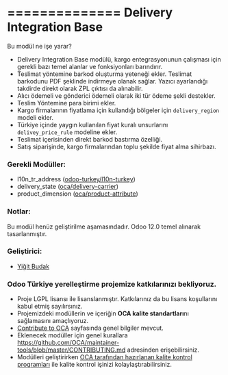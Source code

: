 ==============
Delivery Integration Base
==============

Bu modül ne işe yarar?

  - Delivery Integration Base modülü, kargo entegrasyonunun çalışması için gerekli
    bazı temel alanlar ve fonksiyonları barındırır.
  - Teslimat yöntemine barkod oluşturma yeteneği ekler. Teslimat barkodunu PDF şeklinde indirmeye olanak sağlar. Yazıcı ayarlandığı takdirde direkt olarak ZPL çıktısı da alınabilir.
  - Alıcı ödemeli ve gönderici ödemeli olarak iki tür ödeme şekli destekler.
  - Teslim Yöntemine para birimi ekler.
  - Kargo firmalarının fiyatlama için kullandığı bölgeler için `delivery_region` modeli ekler.
  - Türkiye içinde yaygın kullanılan fiyat kuralı unsurlarını `delivey_price_rule` modeline ekler.
  - Teslimat içerisinden direkt barkod bastırma özelliği.
  - Satış siparişinde, kargo firmalarından toplu şekilde fiyat alma sihirbazı.


### Gerekli Modüller:

- 	l10n_tr_address ([odoo-turkey/l10n-turkey](https://github.com/odoo-turkey/l10n-turkey)) 
- 	delivery_state ([oca/delivery-carrier](https://github.com/OCA/delivery-carrier))
- 	product_dimension ([oca/product-attribute](https://github.com/OCA/product-attribute))

### Notlar:

Bu modül henüz geliştirilme aşamasındadır. Odoo 12.0 temel alınarak tasarlanmıştır.


### Geliştirici:

 -  [Yiğit Budak](https://github.com/yibudak)



### Odoo Türkiye yerelleştirme projemize katkılarınızı bekliyoruz.

* Proje LGPL lisansı ile lisanslanmıştır. Katkılarınız da bu lisans koşullarını kabul etmiş sayılırsınız.
* Projemizdeki modüllerin ve içeriğin **OCA kalite standartları**nı sağlamasını amaçlıyoruz.
* [Contribute to OCA](https://odoo-community.org/page/Contribute) sayfasında genel bilgiler mevcut.
* Eklenecek modüller için genel kurallara https://github.com/OCA/maintainer-tools/blob/master/CONTRIBUTING.md adresinden erişebilirsiniz.
* Modülleri geliştirirken [OCA tarafından hazırlanan kalite kontrol programları](https://github.com/OCA/maintainer-quality-tools) ile kalite kontrol işinizi kolaylaştırabilirsiniz.